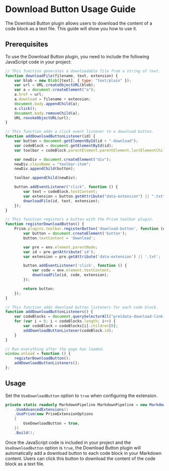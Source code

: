 # Download Button Usage Guide

The Download Button plugin allows users to download the content of a code block as a text file. This guide will show you how to use it.

## Prerequisites

To use the Download Button plugin, you need to include the following JavaScript code in your project:

```javascript
// This function generates a downloadable file from a string of text.
function downloadFile(filename, text, extension) {
    var blob = new Blob([text], { type: "text/plain" });
    var url = URL.createObjectURL(blob);
    var a = document.createElement("a");
    a.href = url;
    a.download = filename + extension;
    document.body.appendChild(a);
    a.click();
    document.body.removeChild(a);
    URL.revokeObjectURL(url);
}

// This function adds a click event listener to a download button.
function addDownloadButtonListener(id) {
    var button = document.getElementById(id + "-download");
    var codeBlock = document.getElementById(id);
    var toolbar = codeBlock.parentElement.parentElement.lastElementChild;

    var newDiv = document.createElement("div");
    newDiv.className = "toolbar-item";
    newDiv.appendChild(button);

    toolbar.appendChild(newDiv);

    button.addEventListener("click", function () {
        var text = codeBlock.textContent;
        var extension = button.getAttribute("data-extension") || ".txt";
        downloadFile(id, text, extension);
    });
}

// This function registers a button with the Prism toolbar plugin.
function registerDownloadButton() {
    Prism.plugins.toolbar.registerButton('download-button', function (env) {
        var button = document.createElement('button');
        button.textContent = 'Download';

        var pre = env.element.parentNode;
        var id = pre.getAttribute('id');
        var extension = pre.getAttribute('data-extension') || '.txt';

        button.addEventListener('click', function () {
            var code = env.element.textContent;
            downloadFile(id, code, extension);
        });

        return button;
    });
}

// This function adds download button listeners for each code block.
function addDownloadButtonListeners() {
    var codeBlocks = document.querySelectorAll("pre[data-download-link]");
    for (var i = 0; i < codeBlocks.length; i++) {
        var codeBlock = codeBlocks[i].children[0];
        addDownloadButtonListener(codeBlock.id);
    }
}

// Run everything after the page has loaded.
window.onload = function () {
    registerDownloadButton();
    addDownloadButtonListeners();
};
```

## Usage
Set the `UseDownloadButton` option to `true` when configuring the extension.
```csharp
private static readonly MarkdownPipeline MarkdownPipeline = new MarkdownPipelineBuilder()
	.UseAdvancedExtensions()
	.UsePrism(new PrismExtensionOptions
	{
		UseDownloadButton = true,
	})
	.Build();
```
Once the JavaScript code is included in your project and the `UseDownloadButton` option is `true`, the Download Button plugin will automatically add a download button to each code block in your Markdown content. Users can click this button to download the content of the code block as a text file.
